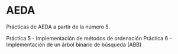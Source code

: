 # AEDA

Prácticas de AEDA a partir de la número 5.

Práctica 5 - Implementación de métodos de ordenación
Práctica 6 - Implementación de un árbol binario de búsqueda (ABB)
